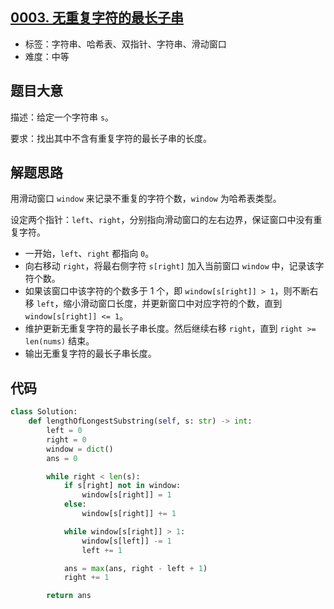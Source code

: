 ## [0003. 无重复字符的最长子串](https://leetcode-cn.com/problems/longest-substring-without-repeating-characters/)

- 标签：字符串、哈希表、双指针、字符串、滑动窗口
- 难度：中等

## 题目大意

描述：给定一个字符串 `s`。

要求：找出其中不含有重复字符的最长子串的长度。

## 解题思路

用滑动窗口 `window` 来记录不重复的字符个数，`window` 为哈希表类型。

设定两个指针：`left`、`right`，分别指向滑动窗口的左右边界，保证窗口中没有重复字符。

- 一开始，`left`、`right` 都指向 `0`。
- 向右移动 `right`，将最右侧字符 `s[right]` 加入当前窗口 `window` 中，记录该字符个数。
- 如果该窗口中该字符的个数多于 1 个，即 `window[s[right]] > 1`，则不断右移 `left`，缩小滑动窗口长度，并更新窗口中对应字符的个数，直到 `window[s[right]] <= 1`。
- 维护更新无重复字符的最长子串长度。然后继续右移 `right`，直到 `right >= len(nums)` 结束。
- 输出无重复字符的最长子串长度。

## 代码

```Python
class Solution:
    def lengthOfLongestSubstring(self, s: str) -> int:
        left = 0
        right = 0
        window = dict()
        ans = 0

        while right < len(s):
            if s[right] not in window:
                window[s[right]] = 1
            else:
                window[s[right]] += 1

            while window[s[right]] > 1:
                window[s[left]] -= 1
                left += 1

            ans = max(ans, right - left + 1)
            right += 1

        return ans
```

